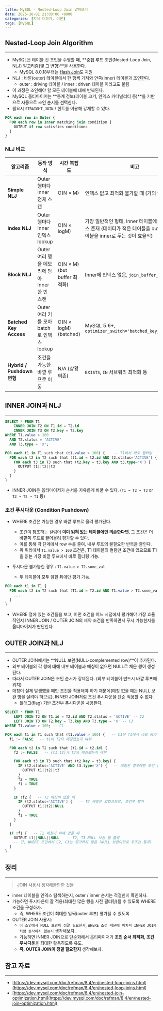 ```yaml
---
title: MySQL - Nested-Loop Join 알아보기
date: 2025-10-01 21:00:00 +0900
categories: [지식 더하기, 이론]
tags: [MySQL]
---
```


## Nested-Loop Join Algorithm
---

- MySQL은 테이블 간 조인을 수행할 때, **중첩 루프 조인(Nested-Loop Join, NLJ) 알고리즘(및 그 변형)**을 사용한다.
  - MySQL 8.0.18부터는 [Hash Join](https://dev.mysql.com/doc/refman/8.4/en/hash-joins.html)도 지원
- NLJ : 바깥(outer) 테이블에서 한 행씩 가져와 안쪽(inner) 테이블과 조인한다.
  - outer : driving 테이블 / inner : driven 테이블 이라고도 불림
- 이 과정은 조인해야 할 모든 테이블에 대해 반복된다.
- MySQL 옵티마이저는 **통계 정보(테이블 크기, 인덱스 카디널리티 등)**를 기반으로 자동으로 조인 순서를 선택한다.
- 필요시 `STRAIGHT_JOIN` / 힌트를 이용해 강제할 수 있다.

```sql
FOR each row in Outer {
  FOR each row in Inner matching join condition {
    OUTPUT if row satisfies conditions
  }
}
```

### NLJ 비교

| 알고리즘 |  동작 방식 | 시간 복잡도 | 비고                                                                                |
|----------|---------|--------------|-----------------------------------------------------------------------------------|
| **Simple NLJ** | Outer 행마다 Inner 전체 스캔 | O(N × M) | 인덱스 없고 최적화 불가할 때 (거의 안 씀)                                                         |
| **Index NLJ** |  Outer 행마다 Inner 인덱스 lookup | O(N × logM) | 가장 일반적인 형태, Inner 테이블에 조인 키 인덱스 존재 (데이터가 적은 테이블을 outer, 많은 테이블을 inner로 두는 것이 효율적) |
| **Block NLJ** | Outer 여러 행을 메모리에 담아 Inner 한 번 스캔 | O(N × M) (but buffer 최적화) | Inner에 인덱스 없음, `join_buffer_size` 활용                                              |
| **Batched Key Access** | Outer 여러 키를 모아 batch로 인덱스 lookup | O(N × logM) (batched) | MySQL 5.6+, `optimizer_switch='batched_key_access=on'`                            |
| **Hybrid / Pushdown 변형** | 조건을 가능한 바깥 루프로 이동 | N/A (상황 의존) | `EXISTS`, `IN` 서브쿼리 최적화 등                                                         |


## INNER JOIN과 NLJ
---

```sql
SELECT * FROM T1
    INNER JOIN T2 ON T1.id = T2.id
    INNER JOIN T3 ON T2.key = T3.key
WHERE T1.value > 100
  AND T2.status = 'ACTIVE'
  AND T3.type = 'X';
```

```sql
FOR each t1 in T1 such that (t1.value > 100) {    -- T1에서 바로 필터링
  FOR each t2 in T2 such that (t1.id = t2.id AND t2.status='ACTIVE') {  -- T2 루프에서 바로 필터링
    FOR each t3 in T3 such that (t2.key = t3.key AND t3.type='X') {     -- T3 루프에서 바로 필터링
      OUTPUT t1||t2||t3
    }
  }
}
```

- INNER JOIN은 옵티마이저가 순서를 자유롭게 바꿀 수 있다. (`T1 → T2 → T3` or `T3 → T2 → T1` 등)

### 조건 푸시다운 (Condition Pushdown)
- WHERE 조건은 가능한 경우 바깥 루프로 올려 평가된다.
  - 조건이 참조하는 컬럼이 **이미 읽혀 있는 테이블에만 의존한다면**, 그 조건은 더 바깥쪽 루프로 끌어올려 평가할 수 있다.
  - 이를 통해 각 단계에서 row 수를 줄여, 내부 루프의 불필요한 반복을 줄인다.
  - 위 쿼리에서 `T1.value > 100` 조건은, T1 테이블의 컬럼만 조건에 있으므로 T1을 읽는 가장 바깥 루프에서 바로 필터링 가능.

- 푸시다운 불가능한 경우 : `T1.value > T2.some_val`
  - 두 테이블이 모두 읽힌 뒤에만 평가 가능.

```sql
FOR each t1 in T1 {
  FOR each t2 in T2 such that (T1.id = T2.id AND T1.value > T2.some_val) {
    ...
  }
}
```

- WHERE 절에 있는 조건들을 보고, 어떤 조건을 어느 시점에서 평가해야 가장 효율적인지  INNER JOIN / OUTER JOIN의 제약 조건을 만족하면서 푸시 가능한지를 옵티마이저가 판단한다.

## OUTER JOIN과 NLJ
---

- OUTER JOIN에서는 **NULL 보완(NULL-complemented row)**이 추가된다.
- 외부 테이블의 각 행에 대해 내부 테이블과 매칭이 없으면 NULL로 채운 행이 생성된다.
- 따라서 OUTER JOIN은 조인 순서가 강제된다. (외부 테이블이 반드시 바깥 루프에 위치)
- 매칭이 실제 발생했을 때만 조건을 적용해야 하기 때문에(매칭 없을 때는 NULL 보완 행을 살려야 하므로), INNER JOIN처럼 조건 푸시다운을 단순 적용할 수 없다.
  - 플래그(flag) 기반 조건부 푸시다운을 사용한다.

```sql
SELECT * FROM T1
    LEFT JOIN T2 ON T1.id = T2.id AND T2.status = 'ACTIVE' -- C2
    LEFT JOIN T3 ON T2.key = T3.key AND T3.type = 'X' -- C3
WHERE T1.value > 100; -- C1
```

```sql
FOR each t1 in T1 such that (t1.value > 100) {   -- C1은 T1에서 바로 평가 가능
  f1 := FALSE   -- t1이 T2와 매칭됐는지 여부

  FOR each t2 in T2 such that (t1.id = t2.id) {
    f2 := FALSE   -- (t1,t2)가 T3와 매칭됐는지 여부

    FOR each t3 in T3 such that (t2.key = t3.key) {
      IF (t2.status='ACTIVE' AND t3.type='X') {   -- 매칭된 경우에만 조건 검사
        OUTPUT t1||t2||t3
      }
      f2 = TRUE
      f1 = TRUE
    }

    IF !f2 {   -- T3 매칭이 없을 때
      IF (t2.status='ACTIVE') {   -- T2 매칭은 있었으므로, 조건부 평가
        OUTPUT t1||t2||NULL
      }
      f1 = TRUE
    }
  }

  IF !f1 {   -- T2 매칭이 아예 없을 때
    OUTPUT t1||NULL||NULL   -- T2, T3 NULL 보완 행 출력
    -- 단, WHERE 조건에서 C2, C3는 평가하지 않음 (NULL 보완이므로 무조건 통과)
  }
}
```

## 정리
---
> JOIN 사용시 생각해볼만한 것들

- inner 테이블을 인덱스 탐색하는지, outer / inner 순서는 적절한지 확인하자.
- 가능하면 푸시다운이 잘 적용(최대한 많은 행을 사전 필터링)될 수 있도록 WHERE 조건을 구성하자.
  - 즉, WHERE 조건이 최대한 일찍(outer 루프) 평가될 수 있도록
- OUTER JOIN 사용시:
  - `이 조인에서 NULL 보완이 정말 필요한지`, `WHERE 조건 때문에 어차피 INNER JOIN처럼 동작하지 않는지` 생각해보자.
  - 가능하면 INNER JOIN으로 단순화해서 옵티마이저가 **조인 순서 최적화, 조건 푸시다운**을 최대한 활용하도록 유도.
  - **즉, OUTER JOIN이 정말 필요한지** 생각해보자.

## 참고 자료
---
- [https://dev.mysql.com/doc/refman/8.4/en/nested-loop-joins.html](https://dev.mysql.com/doc/refman/8.4/en/nested-loop-joins.html)
- [https://dev.mysql.com/doc/refman/8.4/en/nested-join-optimization.html](https://dev.mysql.com/doc/refman/8.4/en/nested-join-optimization.html)
